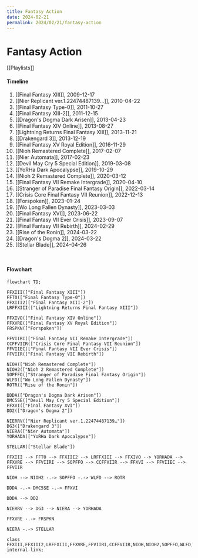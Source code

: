 ```yaml
---
title: Fantasy Action
date: 2024-02-21
permalink: 2024/02/21/fantasy-action
---
```


# Fantasy Action

[[Playlists]]

#### Timeline

1. [[Final Fantasy XIII]], 2009-12-17
2. [[Nier Replicant ver.1.22474487139…]], 2010-04-22
3. [[Final Fantasy Type-0]], 2011-10-27
4. [[Final Fantasy XIII-2]], 2011-12-15
5. [[Dragon's Dogma Dark Arisen]], 2013-04-23
6. [[Final Fantasy XIV Online]], 2013-08-27
7. [[Lightning Returns Final Fantasy XIII]], 2013-11-21
8. [[Drakengard 3]], 2013-12-19
9. [[Final Fantasy XV Royal Edition]], 2016-11-29
10. [[Nioh Remastered Complete]], 2017-02-07
11. [[Nier Automata]], 2017-02-23
12. [[Devil May Cry 5 Special Edition]], 2019-03-08
13. [[YoRHa Dark Apocalypse]], 2019-10-29
14. [[Nioh 2 Remastered Complete]], 2020-03-12
15. [[Final Fantasy VII Remake Intergrade]], 2020-04-10
16. [[Stranger of Paradise Final Fantasy Origin]], 2022-03-14
17. [[Crisis Core Final Fantasy VII Reunion]], 2022-12-13
18. [[Forspoken]], 2023-01-24
19. [[Wo Long Fallen Dynasty]], 2023-03-03
20. [[Final Fantasy XVI]], 2023-06-22
21. [[Final Fantasy VII Ever Crisis]], 2023-09-07
22. [[Final Fantasy VII Rebirth]], 2024-02-29
23. [[Rise of the Ronin]], 2024-03-22
24. [[Dragon's Dogma 2]], 2024-03-22
25. [[Stellar Blade]], 2024-04-26


<p><br></p>

#### Flowchart

```mermaid
flowchart TD;

FFXIII(["Final Fantasy XIII"])
FFT0(["Final Fantasy Type-0"])
FFXIII2(["Final Fantasy XIII-2"])
LRFFXIII(["Lightning Returns Final Fantasy XIII"])

FFXIVO(["Final Fantasy XIV Online"])
FFXVRE(["Final Fantasy XV Royal Edition"]) 
FRSPKN(["Forspoken"])

FFVIIRI(["Final Fantasy VII Remake Intergrade"])
CCFFVIIR(["Crisis Core Final Fantasy VII Reunion"])
FFVIIEC(["Final Fantasy VII Ever Crisis"])
FFVIIR(["Final Fantasy VII Rebirth"])

NIOH(["Nioh Remastered Complete"])
NIOH2(["Nioh 2 Remastered Complete"])
SOPFFO(["Stranger of Paradise Final Fantasy Origin"])
WLFD(["Wo Long Fallen Dynasty"])
ROTR(["Rise of the Ronin"])

DDDA(["Dragon's Dogma Dark Arisen"])
DMC5SE(["Devil May Cry 5 Special Edition"])
FFXVI(["Final Fantasy XVI"])
DD2(["Dragon's Dogma 2"])

NIERRV(["Nier Replicant ver.1.22474487139…"])
DG3(["Drakengard 3"])
NIERA(["Nier Automata"])
YORHADA(["YoRHa Dark Apocalypse"])

STELLAR(["Stellar Blade"])

FFXIII --> FFT0 --> FFXIII2 --> LRFFXIII --> FFXIVO --> YORHADA --> FFXVRE --> FFVIIRI --> SOPFFO --> CCFFVIIR --> FFXVI --> FFVIIEC --> FFVIIR

NIOH --> NIOH2 -.-> SOPFFO -.-> WLFD --> ROTR

DDDA -.-> DMC5SE -.-> FFXVI

DDDA --> DD2

NIERRV --> DG3 --> NIERA --> YORHADA

FFXVRE -.-> FRSPKN

NIERA -.-> STELLAR

class FFXIII,FFXIII2,LRFFXIII,FFXVRE,FFVIIRI,CCFFVIIR,NIOH,NIOH2,SOPFFO,WLFD,DDDA,DMC5SE,FFXVI,FFVIIR,ROTR,FFXIVO,DG3,NIERRV,NIERA,YORHADA,DD2,FRSPKN,STELLAR,FFVIIEC,FFT0 internal-link;

```